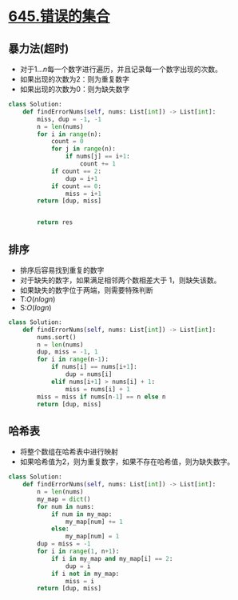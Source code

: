 # [645.错误的集合](https://leetcode-cn.com/problems/set-mismatch/)

## 暴力法(超时)

+ 对于$1...n$每一个数字进行遍历，并且记录每一个数字出现的次数。
+ 如果出现的次数为2：则为重复数字
+ 如果出现的次数为0：则为缺失数字

``` python
class Solution:
    def findErrorNums(self, nums: List[int]) -> List[int]:
        miss, dup = -1, -1
        n = len(nums)
        for i in range(n):
            count = 0
            for j in range(n):
                if nums[j] == i+1:
                    count += 1
            if count == 2:
                dup = i+1
            if count == 0:
                miss = i+1
        return [dup, miss]


        return res
```
## 排序
+ 排序后容易找到重复的数字
+ 对于缺失的数字，如果满足相邻两个数相差大于 1，则缺失该数。
+ 如果缺失的数字位于两端，则需要特殊判断
+ T:$O(nlogn)$
+ S:$O(logn)$

``` python
class Solution:
    def findErrorNums(self, nums: List[int]) -> List[int]:
        nums.sort()
        n = len(nums)
        dup, miss = -1, 1
        for i in range(n-1):
            if nums[i] == nums[i+1]:
                dup = nums[i]
            elif nums[i+1] > nums[i] + 1:
                miss = nums[i] + 1
        miss = miss if nums[n-1] == n else n
        return [dup, miss] 
```

## 哈希表
+ 将整个数组在哈希表中进行映射
+ 如果哈希值为2，则为重复数字，如果不存在哈希值，则为缺失数字。

``` python
class Solution:
    def findErrorNums(self, nums: List[int]) -> List[int]:
        n = len(nums)
        my_map = dict()
        for num in nums:
            if num in my_map:
                my_map[num] += 1
            else:
                my_map[num] = 1
        dup = miss = -1
        for i in range(1, n+1):
            if i in my_map and my_map[i] == 2:
                dup = i
            if i not in my_map:
                miss = i
        return [dup, miss]
```